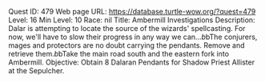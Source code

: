 Quest ID: 479
Web page URL: https://database.turtle-wow.org/?quest=479
Level: 16
Min Level: 10
Race: nil
Title: Ambermill Investigations
Description: Dalar is attempting to locate the source of the wizards' spellcasting. For now, we'll have to slow their progress in any way we can...$b$bThe conjurers, mages and protectors are no doubt carrying the pendants. Remove and retrieve them.$b$bTake the main road south and the eastern fork into Ambermill.
Objective: Obtain 8 Dalaran Pendants for Shadow Priest Allister at the Sepulcher.

